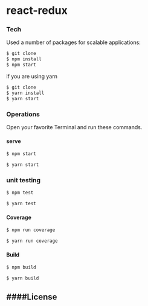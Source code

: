 # react-redux

### Tech

Used a number of packages for scalable applications:

```sh
$ git clone
$ npm install
$ npm start
```
if you are using yarn
```sh
$ git clone
$ yarn install
$ yarn start
```

### Operations

Open your favorite Terminal and run these commands.

#### serve
```sh
$ npm start
```
```sh
$ yarn start
```
### unit testing

```sh
$ npm test
```
```sh
$ yarn test
```


#### Coverage
```sh
$ npm run coverage
```
```sh
$ yarn run coverage
```

#### Build
```sh
$ npm build
```
```sh
$ yarn build
```
####License
----

